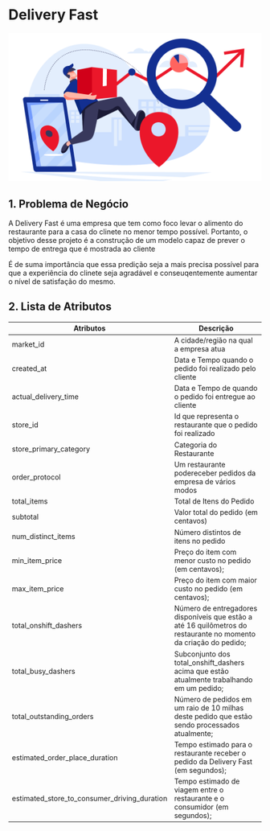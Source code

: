 # Delivery Fast

![DELIVERY](/delivery_ml.png)


## 1. Problema de Negócio

<p> A Delivery Fast é uma empresa que tem como foco levar o alimento do restaurante para a casa do clinete no menor tempo possível. Portanto, o objetivo desse projeto é a construção de um modelo capaz de prever o tempo de entrega que é mostrada ao cliente </p>

<p>É de suma importância que essa predição seja a mais precisa possível para que a experiência do clinete seja agradável e conseuqentemente aumentar o nível de satisfação do mesmo.</p>

## 2. Lista de Atributos

| Atributos  |  Descrição |
| ------------------- | ------------------- |
|  market_id |  A cidade/região na qual a empresa atua |
|  created_at |  Data e Tempo quando o pedido foi realizado pelo cliente |
|  actual_delivery_time |  Data e Tempo de quando o pedido foi entregue ao cliente |
|  store_id |  Id que representa o restaurante que o pedido foi realizado |
|  store_primary_category |  Categoria do Restaurante |
|  order_protocol |  Um restaurante podereceber pedidos da empresa de vários modos |
|  total_items |  Total de Itens do Pedido |
|  subtotal |  Valor total do pedido (em centavos) |
|  num_distinct_items |  Número distintos de itens no pedido |
|  min_item_price |  Preço do item com menor custo no pedido (em centavos); |
|  max_item_price |  Preço do item com maior custo no pedido (em centavos); |
|  total_onshift_dashers |  Número de entregadores disponíveis que estão a até 16 quilômetros do restaurante no momento da criação do pedido; |
|  total_busy_dashers |  Subconjunto dos total_onshift_dashers acima que estão atualmente trabalhando em um pedido; |
|  total_outstanding_orders |  Número de pedidos em um raio de 10 milhas deste pedido que estão sendo processados atualmente; |
|  estimated_order_place_duration |  Tempo estimado para o restaurante receber o pedido da Delivery Fast (em segundos); |
|  estimated_store_to_consumer_driving_duration |  Tempo estimado de viagem entre o restaurante e o consumidor (em segundos); |

